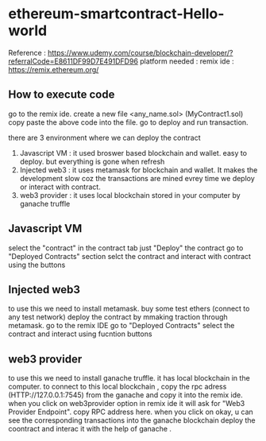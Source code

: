 # ethereum-smartcontract-Hello-world
Reference : https://www.udemy.com/course/blockchain-developer/?referralCode=E8611DF99D7E491DFD96
platform needed : remix ide : https://remix.ethereum.org/

How to execute code
-------------------
go to the remix ide.
create a new file <any_name.sol> (MyContract1.sol)
copy paste the above code into the file.
go to deploy and run transaction.

there are 3 environment where we can deploy the contract 
 1) Javascript VM : it used broswer based blockchain and wallet. easy to deploy. but everything is gone when refresh
 2)	Injected web3 : it uses metamask for blockchain and wallet. It makes the development slow coz the transactions are mined evrey time we deploy or interact with                       contract. 
 3) web3 provider : it uses local blockchain stored in your computer by ganache truffle

Javascript VM 
-------------
select the "contract" in the contract tab 
just "Deploy" the contract
go to "Deployed Contracts" section
selct the contract and interact with contract using the buttons 

Injected web3
-------------
to use this we need to install metamask.
buy some test ethers (connect to any test network)
deploy the contract by mmaking traction through metamask.
go to the remix IDE 
go to "Deployed Contracts"
select the contract and interact using fucntion buttons

web3 provider
-------------
to use this we need to install ganache truffle. it has local blockchain in the computer. 
to connect to this local blockchain , copy the rpc adress (HTTP://127.0.0.1:7545) from the ganache and copy it into the remix ide.
when you click on web3provider option in remix ide it will ask for "Web3 Provider Endpoint". copy RPC address here. 
when you click on okay, u can see the corresponding transactions into the ganache blockchain
deploy the coontract and interac it with the help of ganache .




